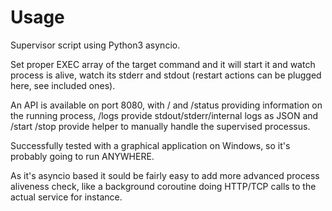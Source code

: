 # Usage

Supervisor script using Python3 asyncio.

Set proper EXEC array of the target command and it will start it and watch process is alive, watch its stderr and stdout (restart actions can be plugged here, see included ones).

An API is available on port 8080, with / and /status providing information on the running process, /logs provide stdout/stderr/internal logs as JSON and /start /stop provide helper to manually handle the supervised processus.

Successfully tested with a graphical application on Windows, so it's probably going to run ANYWHERE. 

As it's asyncio based it sould be fairly easy to add more advanced process aliveness check, like a background coroutine doing HTTP/TCP calls to the actual service for instance.
